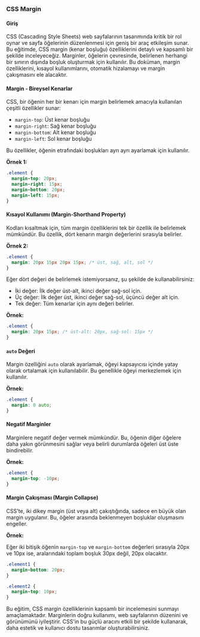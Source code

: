 ### CSS Margin 

#### Giriş

CSS (Cascading Style Sheets) web sayfalarının tasarımında kritik bir rol oynar ve sayfa öğelerinin düzenlenmesi için geniş bir araç etkileşim sunar. Bu eğitimde, CSS margin (kenar boşluğu) özelliklerini detaylı ve kapsamlı bir şekilde inceleyeceğiz. Marginler, öğelerin çevresinde, belirlenen herhangi bir sınırın dışında boşluk oluşturmak için kullanılır. Bu doküman, margin özelliklerini, kısayol kullanımlarını, otomatik hizalamayı ve margin çakışmasını ele alacaktır.

#### Margin - Bireysel Kenarlar

CSS, bir öğenin her bir kenarı için margin belirlemek amacıyla kullanılan çeşitli özellikler sunar:

- `margin-top`: Üst kenar boşluğu
- `margin-right`: Sağ kenar boşluğu
- `margin-bottom`: Alt kenar boşluğu
- `margin-left`: Sol kenar boşluğu

Bu özellikler, öğenin etrafındaki boşlukları ayrı ayrı ayarlamak için kullanılır.

**Örnek 1:**

```css
.element {
  margin-top: 20px;
  margin-right: 15px;
  margin-bottom: 20px;
  margin-left: 15px;
}
```

#### Kısayol Kullanımı (Margin-Shorthand Property)

Kodları kısaltmak için, tüm margin özelliklerini tek bir özellik ile belirlemek mümkündür. Bu özellik, dört kenarın margin değerlerini sırasıyla belirler.

**Örnek 2:**

```css
.element {
  margin: 20px 15px 20px 15px; /* üst, sağ, alt, sol */
}
```

Eğer dört değeri de belirlemek istemiyorsanız, şu şekilde de kullanabilirsiniz:

- İki değer: İlk değer üst-alt, ikinci değer sağ-sol için.
- Üç değer: İlk değer üst, ikinci değer sağ-sol, üçüncü değer alt için.
- Tek değer: Tüm kenarlar için aynı değeri belirler.

**Örnek:**

```css
.element {
  margin: 20px 15px; /* üst-alt: 20px, sağ-sol: 15px */
}
```

#### `auto` Değeri

Margin özelliğini `auto` olarak ayarlamak, öğeyi kapsayıcısı içinde yatay olarak ortalamak için kullanılabilir. Bu genellikle öğeyi merkezlemek için kullanılır.

**Örnek:**

```css
.element {
  margin: 0 auto;
}
```

#### Negatif Marginler

Marginlere negatif değer vermek mümkündür. Bu, öğenin diğer öğelere daha yakın görünmesini sağlar veya belirli durumlarda öğeleri üst üste bindirebilir.

**Örnek:**

```css
.element {
  margin-top: -10px;
}
```

#### Margin Çakışması (Margin Collapse)

CSS'te, iki dikey margin (üst veya alt) çakıştığında, sadece en büyük olan margin uygulanır. Bu, öğeler arasında beklenmeyen boşluklar oluşmasını engeller.

**Örnek:**

Eğer iki bitişik öğenin `margin-top` ve `margin-bottom` değerleri sırasıyla 20px ve 10px ise, aralarındaki toplam boşluk 30px değil, 20px olacaktır.

```css
.element1 {
  margin-bottom: 20px;
}

.element2 {
  margin-top: 10px;
}
```

Bu eğitim, CSS margin özelliklerinin kapsamlı bir incelemesini sunmayı amaçlamaktadır. Marginlerin doğru kullanımı, web sayfalarının düzenini ve görünümünü iyileştirir. CSS'in bu güçlü aracını etkili bir şekilde kullanarak, daha estetik ve kullanıcı dostu tasarımlar oluşturabilirsiniz.